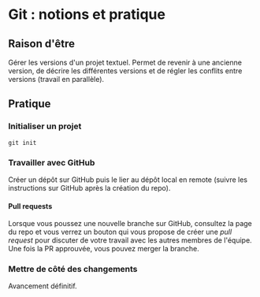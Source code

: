 # Git : notions et pratique

## Raison d'être

Gérer les versions d'un projet textuel.
Permet de revenir à une ancienne version, de décrire les différentes versions et de régler les conflits entre versions (travail en parallèle).

## Pratique

### Initialiser un projet

```
git init
```

### Travailler avec GitHub

Créer un dépôt sur GitHub puis le lier au dépôt local en remote (suivre les instructions sur GitHub après la création du repo).

#### Pull requests

Lorsque vous poussez une nouvelle branche sur GitHub, consultez la page du repo et vous verrez un bouton qui vous propose de créer une _pull request_ pour discuter de votre travail avec les autres membres de l'équipe.
Une fois la PR approuvée, vous pouvez merger la branche.

### Mettre de côté des changements

Avancement définitif.
